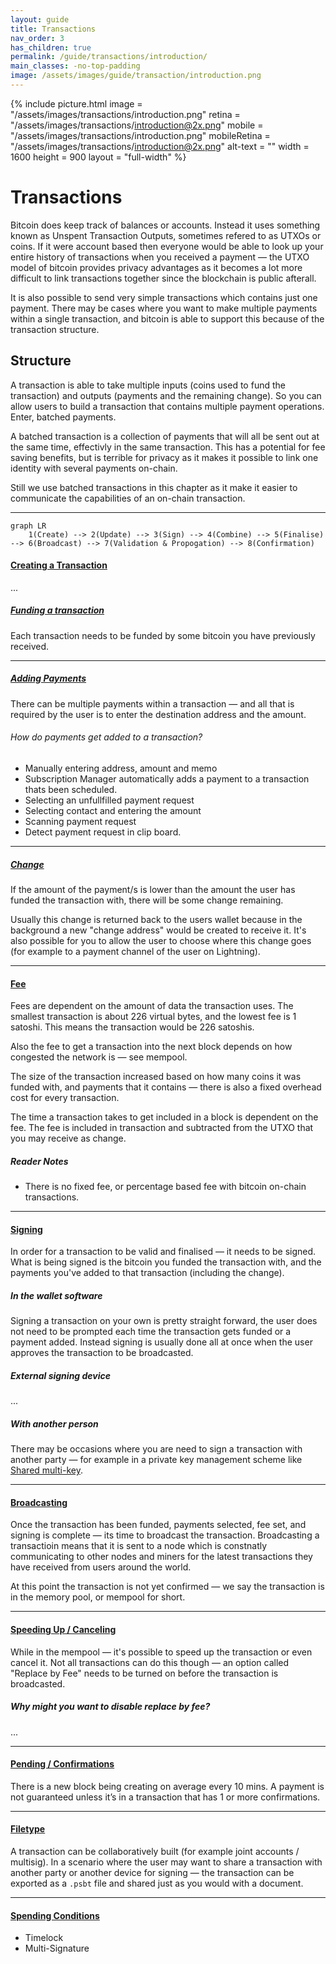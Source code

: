 ```yaml
---
layout: guide
title: Transactions
nav_order: 3
has_children: true
permalink: /guide/transactions/introduction/
main_classes: -no-top-padding
image: /assets/images/guide/transaction/introduction.png
---
```


{% include picture.html
   image = "/assets/images/transactions/introduction.png"
   retina = "/assets/images/transactions/introduction@2x.png"
   mobile = "/assets/images/transactions/introduction.png"
   mobileRetina = "/assets/images/transactions/introduction@2x.png"
   alt-text = ""
   width = 1600
   height = 900
   layout = "full-width"
%}

# Transactions

Bitcoin does keep track of balances or accounts. Instead it uses something known as Unspent Transaction Outputs, sometimes refered to as UTXOs or coins. If it were account based then everyone would be able to look up your entire history of transactions when you received a payment — the UTXO model of bitcoin provides privacy advantages as it becomes a lot more difficult to link transactions together since the blockchain is public afterall.

It is also possible to send very simple transactions which contains just one payment. There may be cases where you want to make multiple payments within a single transaction, and bitcoin is able to support this because of the transaction structure.

## Structure

A transaction is able to take multiple inputs (coins used to fund the transaction) and outputs (payments and the remaining change). So you can allow users to build a transaction that contains multiple payment operations. Enter, batched payments.

A batched transaction is a collection of payments that will all be sent out at the same time, effectivly in the same transaction. This has a potential for fee saving benefits, but is terrible for privacy as it makes it possible to link one identity with several payments on-chain.

Still we use batched transactions in this chapter as it make it easier to communicate the capabilities of an on-chain transaction.

---

```mermaid
graph LR
	1(Create) --> 2(Update) --> 3(Sign) --> 4(Combine) --> 5(Finalise) --> 6(Broadcast) --> 7(Validation & Propogation) --> 8(Confirmation)
```

#### [Creating a Transaction](#)

...

##### [Funding a transaction](#)

Each transaction needs to be funded by some bitcoin you have previously received.

---

##### [Adding Payments](#)

There can be multiple payments within a transaction — and all that is required by the user is to enter the destination address and the amount.

###### How do payments get added to a transaction?

- Manually entering address, amount and memo
- Subscription Manager automatically adds a payment to a transaction thats been scheduled.
- Selecting an unfullfilled payment request
- Selecting contact and entering the amount
- Scanning payment request
- Detect payment request in clip board.

---

##### [Change](#)

If the amount of the payment/s is lower than the amount the user has funded the transaction with, there will be some change remaining.

Usually this change is returned back to the users wallet because in the background a new "change address" would be created to receive it. It's also possible for you to allow the user to choose where this change goes (for example to a payment channel of the user on Lightning).

---

#### [Fee](#)

Fees are dependent on the amount of data the transaction uses. The smallest transaction is about 226 virtual bytes, and the lowest fee is 1 satoshi. This means the transaction would be 226 satoshis.

Also the fee to get a transaction into the next block depends on how congested the network is — see mempool.

The size of the transaction increased based on how many coins it was funded with, and payments that it contains — there is also a fixed overhead cost for every transaction.

The time a transaction takes to get included in a block is dependent on the fee. The fee is included in transaction and subtracted from the UTXO that you may receive as change.

##### Reader Notes

- There is no fixed fee, or percentage based fee with bitcoin on-chain transactions.

---

#### [Signing](#)

In order for a transaction to be valid and finalised — it needs to be signed. What is being signed is the bitcoin you funded the transaction with, and the payments you've added to that transaction (including the change).

##### In the wallet software

Signing a transaction on your own is pretty straight forward, the user does not need to be prompted each time the transaction gets funded or a payment added. Instead signing is usually done all at once when the user approves the transaction to be broadcasted.

##### External signing device

...

##### With another person

There may be occasions where you are need to sign a transaction with another party — for example in a private key management scheme like [Shared multi-key](/guide/private-key-management/multi-user-schemes/).

---

#### [Broadcasting](#)

Once the transaction has been funded, payments selected, fee set, and signing is complete — its time to broadcast the transaction. Broadcasting a transactioin means that it is sent to a node which is constnatly communicating to other nodes and miners for the latest transactions they have received from users around the world.

At this point the transaction is not yet confirmed — we say the transaction is in the memory pool, or mempool for short.

---

#### [Speeding Up / Canceling](#)

While in the mempool — it's possible to speed up the transaction or even cancel it. Not all transactions can do this though — an option called "Replace by Fee" needs to be turned on before the transaction is broadcasted.

##### Why might you want to disable replace by fee?

...

---

#### [Pending / Confirmations](#)

There is a new block being creating on average every 10 mins. A payment is not guaranteed unless it’s in a transaction that has 1 or more confirmations.

---

#### [Filetype](#)

A transaction can be collaboratively built (for example joint accounts / multisig). In a scenario where the user may want to share a transaction with another party or another device for signing — the transaction can be exported as a `.psbt` file and shared just as you would with a document.

---

#### [Spending Conditions](#)

- Timelock
- Multi-Signature

[^1]: https://github.com/bitcoin/bips/blob/master/bip-0125.mediawiki: "BIP125 —Replace by Fee"
[^2]: https://bitcoinops.org/en/topics/psbt/